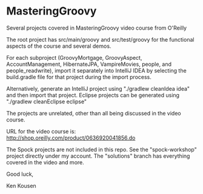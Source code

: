 # MasteringGroovy
Several projects covered in MasteringGroovy video course from O'Reilly

The root project has src/main/groovy and src/test/groovy for the functional aspects of the course and several demos.

For each subproject (GroovyMortgage, GroovyAspect, AccountManagement, HibernateJPA, VampireMovies,
people, and people_readwrite), import it separately into IntelliJ IDEA by selecting the build.gradle file for that project 
during the import process.

Alternatively, generate an IntelliJ project using "./gradlew cleanIdea idea" and then import that project.
Eclipse projects can be generated using "./gradlew cleanEclipse eclipse"

The projects are unrelated, other than all being discussed in the video course.

URL for the video course is: http://shop.oreilly.com/product/0636920041856.do

The Spock projects are not included in this repo. See the "spock-workshop" project directly under my account. The "solutions" branch
has everything covered in the video and more.

Good luck,

Ken Kousen
